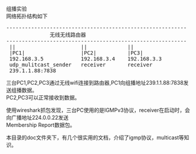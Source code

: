 组播实验  
网络拓扑结构如下  
  
<pre>
----------------------------------------------------------  
              无线无线路由器  
----------------------------------------------------------  
 ||                     ||             ||  
 |PC1|                  |PC2|          |PC3|  
 192.168.3.5            192.168.3.4    192.168.3.3  
 udp_mulitcast_sender   receiver       receiver  
 239.1.1.88:7838  
</pre>
  
 三台PC1,PC2,PC3通过无线wifi连接到路由器,PC1向组播地址239.1.1.88:7838发送组播数据。  
 PC2,PC3可以正常接收到数据。  
  
 使用wireshark抓包发现，三台PC使用的是IGMPv3协议，receiver在启动时，会向广播地址224.0.0.22发送  
 Membership Report数据包。  
  
 本目录的doc文件夹下，有几个很实用的文档，介绍了igmp协议，multicast等知识。  
